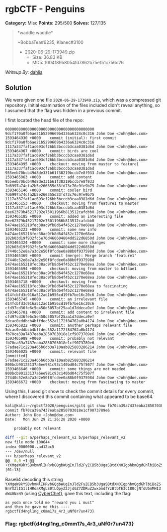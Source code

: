 # rgbCTF - Penguins

**Category:** Misc 
**Points:** 295/500
**Solves:** 127/135

> \*waddle waddle\*
> 
> ~BobbaTea#6235, Klanec#3100
> 
> - 2020-06-29-173949.zip
>   - Size: 36.83 KB
>   - MD5: 1004f8958054fd7862b75e151c756c26


*Writeup By:* [dahlia](https://github.com/orangeblossomest)

## Solution

We were given one file `2020-06-29-173949.zip`, which was a compressed git repository.  Initial examination of the files included didn't reveal anything, so I assumed that the flag was hidden in a previous commit.

I first located the head file of the repo:

```git
0000000000000000000000000000000000000000 9dcf170a0fb6ae21b5299669b4336a6324c0c316 John Doe <John@doe.com> 1593464930 +0000    commit (initial): first commit
9dcf170a0fb6ae21b5299669b4336a6324c0c316 1117a337faf1ac693cf26bb3bcccb3caa0381d6d John Doe <John@doe.com> 1593464967 +0000    commit: birds are cool
1117a337faf1ac693cf26bb3bcccb3caa0381d6d 1117a337faf1ac693cf26bb3bcccb3caa0381d6d John Doe <John@doe.com> 1593464995 +0000    checkout: moving from master to feature1
1117a337faf1ac693cf26bb3bcccb3caa0381d6d 955eeb70bcb49d8de331b61f38219bccb7e8f933 John Doe <John@doe.com> 1593465063 +0000    commit: add content
955eeb70bcb49d8de331b61f38219bccb7e8f933 7d6997a74cfa2b5e266355d33fd73c76c9fe9b75 John Doe <John@doe.com> 1593465146 +0000    commit: cooler bird
7d6997a74cfa2b5e266355d33fd73c76c9fe9b75 1117a337faf1ac693cf26bb3bcccb3caa0381d6d John Doe <John@doe.com> 1593465153 +0000    checkout: moving from feature1 to master
1117a337faf1ac693cf26bb3bcccb3caa0381d6d 8ee62379b45217202e75011966b813512cafcbb0 John Doe <John@doe.com> 1593465185 +0000    commit: added an interesting file
8ee62379b45217202e75011966b813512cafcbb0 b474ae165218fec38ac9fb8d64f452c1270e68ea John Doe <John@doe.com> 1593465223 +0000    commit: some new info
b474ae165218fec38ac9fb8d64f452c1270e68ea 102b03d19f932fc5e76d460604804dd522d6850d John Doe <John@doe.com> 1593465324 +0000    commit: some more changes
102b03d19f932fc5e76d460604804dd522d6850d 27440c52e8a7a3d2e50f8fcdee0a88b0f937598d John Doe <John@doe.com> 1593465369 +0000    commit (merge): Merge branch 'feature1'
27440c52e8a7a3d2e50f8fcdee0a88b0f937598d b474ae165218fec38ac9fb8d64f452c1270e68ea John Doe <John@doe.com> 1593465694 +0000    checkout: moving from master to b474ae1
b474ae165218fec38ac9fb8d64f452c1270e68ea b474ae165218fec38ac9fb8d64f452c1270e68ea John Doe <John@doe.com> 1593465718 +0000    checkout: moving from b474ae165218fec38ac9fb8d64f452c1270e68ea to fascinating
b474ae165218fec38ac9fb8d64f452c1270e68ea d14fcbfd3c916a512ad1b956cd19fb7be16c20c6 John Doe <John@doe.com> 1593465745 +0000    commit: an irrelevant file
d14fcbfd3c916a512ad1b956cd19fb7be16c20c6 cfd97cd36fe6c5e450d5057bf25aa1d7ddeca9ef John Doe <John@doe.com> 1593465781 +0000    commit: add content to irrelevant file
cfd97cd36fe6c5e450d5057bf25aa1d7ddeca9ef 5dcac0eddbcb4bffdec552a1172f84762a0b4174 John Doe <John@doe.com> 1593465822 +0000    commit: another perhaps relevant file
5dcac0eddbcb4bffdec552a1172f84762a0b4174 fb70ca39a7437eaba2850703018e1cf9073789e6 John Doe <John@doe.com> 1593465988 +0000    commit: probably not relevant
fb70ca39a7437eaba2850703018e1cf9073789e6 57adae71c223a465b6db3a710aab825883286214 John Doe <John@doe.com> 1593466025 +0000    commit: relevant file
[ommitted]
57adae71c223a465b6db3a710aab825883286214 800bcb90123137a6ee981c93c140bd04c75f507f John Doe <John@doe.com> 1593466646 +0000    commit: some things are not needed
800bcb90123137a6ee981c93c140bd04c75f507f 27440c52e8a7a3d2e50f8fcdee0a88b0f937598d John Doe <John@doe.com> 1593466672 +0000    checkout: moving from fascinating to master
```

Using this, I used git show to check the commit details for every commit, where I discovered this commit containing what appeared to be base64.

```bash
kali@kali:~/rgbctf2020/penguins/git$ git show fb70ca39a7437eaba2850703018e1cf9073789e6
commit fb70ca39a7437eaba2850703018e1cf9073789e6
Author: John Doe <John@doe.com>
Date:   Mon Jun 29 21:26:28 2020 +0000

    probably not relevant

diff --git a/perhaps_relevant_v2 b/perhaps_relevant_v2
new file mode 100644
index 0000000..ad12bc5
--- /dev/null
+++ b/perhaps_relevant_v2
@@ -0,0 +1 @@
+YXMgeW9kYSBvbmNlIHRvbGQgbWUgInJld2FyZCB5b3UgaSBtdXN0IgphbmQgdGhlbiBoZSBnYXZlIG1lIHRoaXMgLS0tLQpyZ2JjdGZ7ZDRuZ2wxbmdfYzBtbTE3c180cjNfdU5mMHI3dW40NzN9
[01:13]
```

Base64 decoding this string `YXMgeW9kYSBvbmNlIHRvbGQgbWUgInJld2FyZCB5b3UgaSBtdXN0IgphbmQgdGhlbiBoZSBnYXZlIG1lIHRoaXMgLS0tLQpyZ2JjdGZ7ZDRuZ2wxbmdfYzBtbTE3c180cjNfdU5mMHI3dW40NzN9` (using [CyberChef](https://gchq.github.io/CyberChef/#recipe=From_Base64('A-Za-z0-9%2B/%3D',true)&input=WVhNZ2VXOWtZU0J2Ym1ObElIUnZiR1FnYldVZ0luSmxkMkZ5WkNCNWIzVWdhU0J0ZFhOMElncGhibVFnZEdobGJpQm9aU0JuWVhabElHMWxJSFJvYVhNZ0xTMHRMUXB5WjJKamRHWjdaRFJ1WjJ3eGJtZGZZekJ0YlRFM2MxODBjak5mZFU1bU1ISTNkVzQwTnpOOQ)), gave this text, including the flag:
```
as yoda once told me "reward you i must"
and then he gave me this ----
rgbctf{d4ngl1ng_c0mm17s_4r3_uNf0r7un473}
```

### Flag: rgbctf{d4ngl1ng_c0mm17s_4r3_uNf0r7un473}





